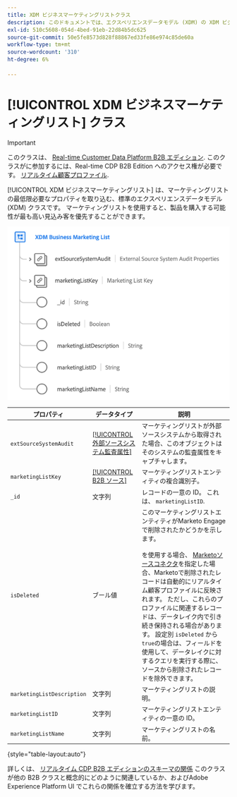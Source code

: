```yaml
---
title: XDM ビジネスマーケティングリストクラス
description: このドキュメントでは、エクスペリエンスデータモデル (XDM) の XDM ビジネスマーケティングリストクラスの概要を説明します。
exl-id: 510c5608-054d-4bed-91eb-22d84b5dc625
source-git-commit: 50e5fe8573d828f88867ed33fe86e974c85de60a
workflow-type: tm+mt
source-wordcount: '310'
ht-degree: 6%

---
```


# [!UICONTROL XDM ビジネスマーケティングリスト] クラス

>[!IMPORTANT]
>
>このクラスは、 [Real-time Customer Data Platform B2B エディション](../../../rtcdp/b2b-overview.md). このクラスがに参加するには、Real-time CDP B2B Edition へのアクセス権が必要です。 [リアルタイム顧客プロファイル](../../../profile/home.md).

[!UICONTROL XDM ビジネスマーケティングリスト] は、マーケティングリストの最低限必要なプロパティを取り込む、標準のエクスペリエンスデータモデル (XDM) クラスです。 マーケティングリストを使用すると、製品を購入する可能性が最も高い見込み客を優先することができます。

![UI に表示される XDM Business Marketing List クラスの構造](../../images/classes/b2b/business-marketing-list.png)

| プロパティ | データタイプ | 説明 |
| --- | --- | --- |
| `extSourceSystemAudit` | [[!UICONTROL 外部ソースシステム監査属性]](../../data-types/external-source-system-audit-attributes.md) | マーケティングリストが外部ソースシステムから取得された場合、このオブジェクトはそのシステムの監査属性をキャプチャします。 |
| `marketingListKey` | [[!UICONTROL B2B ソース]](../../data-types/b2b-source.md) | マーケティングリストエンティティの複合識別子。 |
| `_id` | 文字列 | レコードの一意の ID。 これは、 `marketingListID`. |
| `isDeleted` | ブール値 | このマーケティングリストエンティティがMarketo Engageで削除されたかどうかを示します。<br><br>を使用する場合、 [Marketoソースコネクタ](../../../sources/connectors/adobe-applications/marketo/marketo.md)を指定した場合、Marketoで削除されたレコードは自動的にリアルタイム顧客プロファイルに反映されます。 ただし、これらのプロファイルに関連するレコードは、データレイク内で引き続き保持される場合があります。 設定別 `isDeleted` から `true`の場合は、フィールドを使用して、データレイクに対するクエリを実行する際に、ソースから削除されたレコードを除外できます。 |
| `marketingListDescription` | 文字列 | マーケティングリストの説明。 |
| `marketingListID` | 文字列 | マーケティングリストエンティティの一意の ID。 |
| `marketingListName` | 文字列 | マーケティングリストの名前。 |

{style=&quot;table-layout:auto&quot;}

詳しくは、 [リアルタイム CDP B2B エディションのスキーマの関係](../../tutorials/relationship-b2b.md) このクラスが他の B2B クラスと概念的にどのように関連しているか、およびAdobe Experience Platform UI でこれらの関係を確立する方法を学びます。
